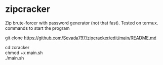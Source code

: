 # zipcracker
Zip brute-forcer with password generator (not that fast).
Tested on termux.
commands to start the program

git clone https://github.com/Sevada797/zipcracker/edit/main/README.md<br>

cd zcracker<br>
chmod +x main.sh<br>
./main.sh
